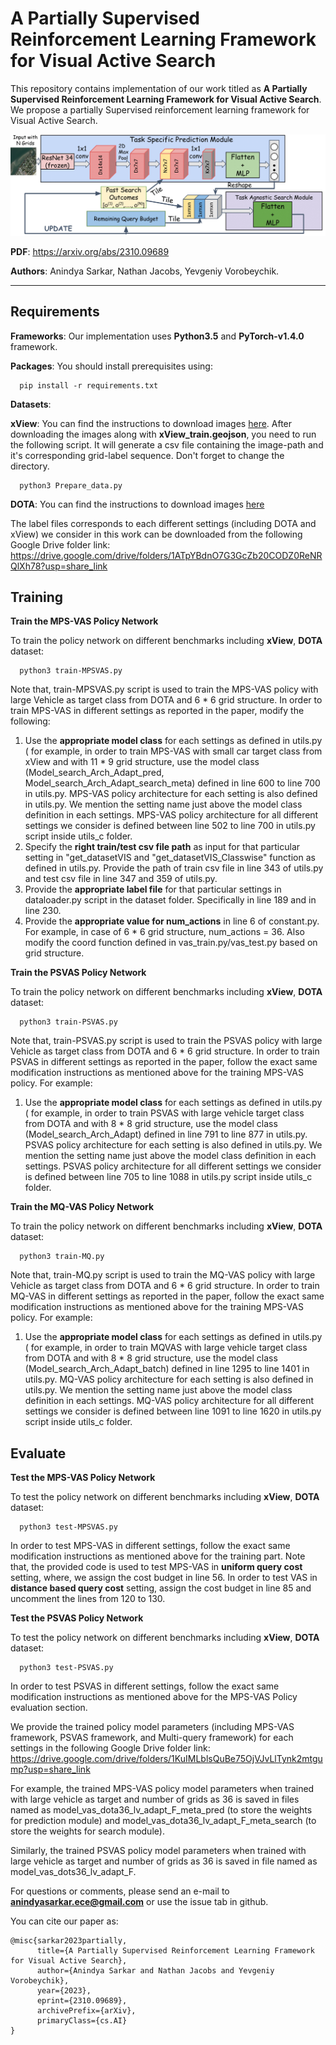 # A Partially Supervised Reinforcement Learning Framework for Visual Active Search
This repository contains implementation of our work titled as __A Partially Supervised Reinforcement Learning Framework for Visual Active Search__. We propose a partially Supervised reinforcement learning framework for Visual Active Search. 

<img src="./figures/framework.png" alt="WAMI_Positives" style="width: 200p;"/>

**PDF**: https://arxiv.org/abs/2310.09689

**Authors**: Anindya Sarkar, Nathan Jacobs, Yevgeniy Vorobeychik.

-------------------------------------------------------------------------------------
## Requirements
**Frameworks**: Our implementation uses **Python3.5** and **PyTorch-v1.4.0** framework.

**Packages**: You should install prerequisites using:
```shell
  pip install -r requirements.txt
```
**Datasets**:



**xView**: You can find the instructions to download images [here](https://challenge.xviewdataset.org/data-format). After downloading the images along with **xView_train.geojson**, you need to run the following script. It will generate a csv file containing the image-path and it's corresponding grid-label sequence. Don't forget to change the directory.

```shell
  python3 Prepare_data.py
```
**DOTA**: You can find the instructions to download images [here](https://captain-whu.github.io/DOTA/index.html)

The label files corresponds to each different settings (including DOTA and xView) we consider in this work can be downloaded from the following Google Drive folder link: https://drive.google.com/drive/folders/1ATpYBdnO7G3GcZb20CODZ0ReNRQlXh78?usp=share_link

## Training
**Train the MPS-VAS Policy Network**


To train the policy network on different benchmarks including **xView**, **DOTA** dataset:

```shell
  python3 train-MPSVAS.py
```


Note that, train-MPSVAS.py script is used to train the MPS-VAS policy with large Vehicle as target class from DOTA and 6 * 6 grid structure.
In order to train MPS-VAS in different settings as reported in the paper, modify the following:
1. Use the **appropriate model class** for each settings as defined in utils.py ( for example, in order to train MPS-VAS with small car target class from xView and with 11 * 9 grid structure, use the model class (Model_search_Arch_Adapt_pred, Model_search_Arch_Adapt_search_meta) defined in line 600 to line 700 in utils.py. MPS-VAS policy architecture for each setting is also defined in utils.py. We mention the setting name just above the model class definition in each settings. MPS-VAS policy architecture for all different settings we consider is defined between line 502 to line 700 in utils.py script inside utils_c folder.
2. Specify the **right train/test csv file path** as input for that particular setting in "get_datasetVIS and "get_datasetVIS_Classwise" function as defined in utils.py. Provide the path of train csv file in line 343 of utils.py and test csv file in line 347 and 359 of utils.py.
3. Provide the **appropriate label file** for that particular settings in dataloader.py script in the dataset folder. Specifically in line 189 and in line 230.
4. Provide the **appropriate value for num_actions** in line 6 of constant.py. For example, in case of 6 * 6 grid structure, num_actions = 36. Also modify the coord function defined in vas_train.py/vas_test.py based on grid structure.

**Train the PSVAS Policy Network**

To train the policy network on different benchmarks including **xView**, **DOTA** dataset:

```shell
  python3 train-PSVAS.py
```
Note that, train-PSVAS.py script is used to train the PSVAS policy with large Vehicle as target class from DOTA and 6 * 6 grid structure.
In order to train PSVAS in different settings as reported in the paper, follow the exact same modification instructions as mentioned above for the training MPS-VAS policy. For example:
1. Use the **appropriate model class** for each settings as defined in utils.py ( for example, in order to train PSVAS with large vehicle target class from DOTA and with 8 * 8 grid structure, use the model class (Model_search_Arch_Adapt) defined in line 791 to line 877 in utils.py. PSVAS policy architecture for each setting is also defined in utils.py. We mention the setting name just above the model class definition in each settings. PSVAS policy architecture for all different settings we consider is defined between line 705 to line 1088 in utils.py script inside utils_c folder.

**Train the MQ-VAS Policy Network**

To train the policy network on different benchmarks including **xView**, **DOTA** dataset:

```shell
  python3 train-MQ.py
```
Note that, train-MQ.py script is used to train the MQ-VAS policy with large Vehicle as target class from DOTA and 6 * 6 grid structure.
In order to train MQ-VAS in different settings as reported in the paper, follow the exact same modification instructions as mentioned above for the training MPS-VAS policy. For example:
1. Use the **appropriate model class** for each settings as defined in utils.py ( for example, in order to train MQVAS with large vehicle target class from DOTA and with 8 * 8 grid structure, use the model class (Model_search_Arch_Adapt_batch) defined in line 1295 to line 1401 in utils.py. MQ-VAS policy architecture for each setting is also defined in utils.py. We mention the setting name just above the model class definition in each settings. MQ-VAS policy architecture for all different settings we consider is defined between line 1091 to line 1620 in utils.py script inside utils_c folder.   

## Evaluate
**Test the MPS-VAS Policy Network**

To test the policy network on different benchmarks including **xView**, **DOTA** dataset:

```shell
  python3 test-MPSVAS.py
```

In order to test MPS-VAS in different settings, follow the exact same modification instructions as mentioned above for the training part.
Note that, the provided code is used to test MPS-VAS in **uniform query cost** setting, where, we assign the cost budget in line 56. In order to test VAS in **distance based query cost** setting, assign the cost budget in line 85 and uncomment the lines from 120 to 130. 

**Test the PSVAS Policy Network**

To test the policy network on different benchmarks including **xView**, **DOTA** dataset:

```shell
  python3 test-PSVAS.py
```

In order to test PSVAS in different settings, follow the exact same modification instructions as mentioned above for the MPS-VAS Policy evaluation section.

We provide the trained policy model parameters (including MPS-VAS framework, PSVAS framework, and Multi-query framework) for each settings in the following Google Drive folder link:
https://drive.google.com/drive/folders/1KuIMLblsQuBe75OjVJvLlTynk2mtgump?usp=share_link

For example, the trained MPS-VAS policy model parameters when trained with large vehicle as target and number of grids as 36 is saved in files named as model_vas_dota36_lv_adapt_F_meta_pred (to store the weights for prediction module) and model_vas_dota36_lv_adapt_F_meta_search (to store the weights for search module). 

Similarly, the trained PSVAS policy model parameters when trained with large vehicle as target and number of grids as 36 is saved in file named as model_vas_dots36_lv_adapt_F.

For questions or comments, please send an e-mail to **anindyasarkar.ece@gmail.com** or use the issue tab in github.

You can cite our paper as:
```
@misc{sarkar2023partially,
      title={A Partially Supervised Reinforcement Learning Framework for Visual Active Search}, 
      author={Anindya Sarkar and Nathan Jacobs and Yevgeniy Vorobeychik},
      year={2023},
      eprint={2310.09689},
      archivePrefix={arXiv},
      primaryClass={cs.AI}
}
```
